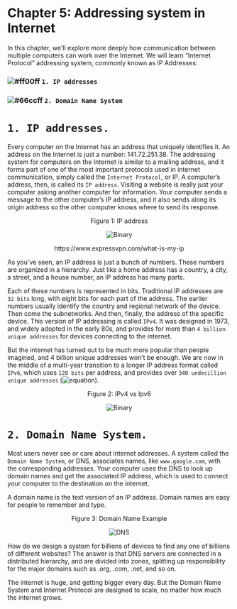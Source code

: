 # Chapter 5: Addressing system in Internet

In this chapter, we'll explore more deeply how communication between multiple computers can work over the Internet. We will
learn “Internet Protocol” addressing system, commonly known as IP Addresses:

### ![#ff00ff](https://placehold.it/15/ff00ff/000000?text=+) `1. IP addresses`
### ![#66ccff](https://placehold.it/15/66ccff/000000?text=+) `2. Domain Name System`

# `1. IP addresses.`

Every computer on the Internet has an address that uniquely identifies it. An address on the Internet is just a number:
141.72.251.38. The addressing system for computers on the Internet is similar to a mailing address, and it forms part of one
of the most important protocols used in internet communication, simply called the `Internet Protocol`, or IP. A computer’s
address, then, is called its `IP address`. Visiting a website is really just your computer asking another computer for
information. Your computer sends a message to the other computer’s IP address, and it also sends along its origin address so
the other computer knows where to send its response. 

<p align="center">
   Figure 1: IP address
</p>

<p align="center">
  <img src="https://github.com/XinYangSAU/CSCI1101-Intro-to-Computing/blob/master/Images/ip.png" alt="Binary"/>
</p>

<p align="center">
   https://www.expressvpn.com/what-is-my-ip
</p>

As you've seen, an IP address is just a bunch of numbers. These numbers are organized in a hierarchy. Just like a home
address has a country, a city, a street, and a house number, an IP address has many parts.

Each of these numbers is represented in bits. Traditional IP addresses are `32 bits` long, with eight bits for each part of
the address. The earlier numbers usually identify the country and regional network of the device. Then come the subnetworks.
And then, finally, the address of the specific device. This version of IP addressing is called `IPv4`. It was designed in
1973, and widely adopted in the early 80s, and provides for more than `4 billion unique addresses` for devices connecting to
the internet.

But the internet has turned out to be much more popular than people imagined, and 4 billion unique addresses won’t be
enough. We are now in the middle of a multi-year transition to a longer IP address format called `IPv6`, which uses `128 bits`
per address, and provides over `340 undecillion unique addresses` (![equation](http://latex.codecogs.com/gif.latex?%7B3.4%7D\times%7B10^{38})).

<p align="center">
   Figure 2: IPv4 vs Ipv6
</p>

<p align="center">
  <img src="https://github.com/XinYangSAU/CSCI1101-Intro-to-Computing/blob/master/Images/ip2.png" alt="Binary"/>
</p>

# `2. Domain Name System.`

Most users never see or care about internet addresses. A system called the `Domain Name System`, or DNS, associates names,
like `www.google.com`, with the corresponding addresses. Your computer uses the DNS to look up domain names and get the
associated IP address, which is used to connect your computer to the destination on the internet. 

A domain name is the text version of an IP address. Domain names are easy for people to remember and type.

<p align="center">
   Figure 3: Domain Name Example
</p>

<p align="center">
  <img src="https://github.com/XinYangSAU/CSCI1101-Intro-to-Computing/blob/master/Images/dn.png" alt="DNS"/>
</p>

How do we design a system for billions of devices to find any one of billions of different websites? The answer is that DNS
servers are connected in a distributed hierarchy, and are divided into zones, splitting up responsibility for the major
domains such as .org, .com, .net, and so on.

The internet is huge, and getting bigger every day. But the Domain Name System and Internet Protocol are designed to scale, no
matter how much the internet grows. 

